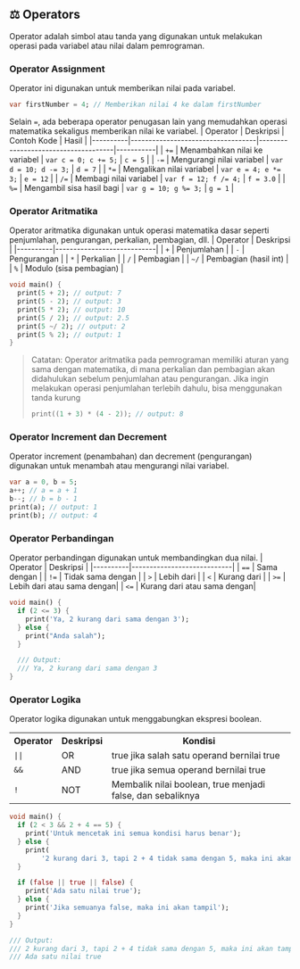 ## ⚖️ Operators

Operator adalah simbol atau tanda yang digunakan untuk melakukan operasi pada variabel atau nilai dalam pemrograman.

### Operator Assignment
Operator ini digunakan untuk memberikan nilai pada variabel.
```dart
var firstNumber = 4; // Memberikan nilai 4 ke dalam firstNumber
```
Selain `=`, ada beberapa operator penugasan lain yang memudahkan operasi matematika sekaligus memberikan nilai ke variabel.
| Operator | Deskripsi                         | Contoh Kode                         | Hasil     |
|----------|-----------------------------------|-------------------------------------|-----------|
| `+=`     | Menambahkan nilai ke variabel     | `var c = 0; c += 5;`                | `c = 5`   |
| `-=`     | Mengurangi nilai variabel         | `var d = 10; d -= 3;`               | `d = 7`   |
| `*=`     | Mengalikan nilai variabel         | `var e = 4; e *= 3;`                | `e = 12`  |
| `/=`     | Membagi nilai variabel            | `var f = 12; f /= 4;`               | `f = 3.0` |
| `%=`     | Mengambil sisa hasil bagi         | `var g = 10; g %= 3;`               | `g = 1`   |

### Operator Aritmatika
Operator aritmatika digunakan untuk operasi matematika dasar seperti penjumlahan, pengurangan, perkalian, pembagian, dll. 
| Operator | Deskripsi                  |
|----------|----------------------------|
| `+`      | Penjumlahan                |
| `-`      | Pengurangan                |
| `*`      | Perkalian                  |
| `/`      | Pembagian                  |
| `~/`     | Pembagian (hasil int)      |
| `%`      | Modulo (sisa pembagian)    |
```dart
void main() {
  print(5 + 2); // output: 7
  print(5 - 2); // output: 3
  print(5 * 2); // output: 10
  print(5 / 2); // output: 2.5
  print(5 ~/ 2); // output: 2
  print(5 % 2); // output: 1
}
```
> Catatan: Operator aritmatika pada pemrograman memiliki aturan yang sama dengan matematika, di mana perkalian dan pembagian akan didahulukan sebelum penjumlahan atau pengurangan. Jika ingin melakukan operasi penjumlahan terlebih dahulu, bisa menggunakan tanda kurung
> ```dart
> print((1 + 3) * (4 - 2)); // output: 8
> ```

### Operator Increment dan Decrement
Operator increment (penambahan) dan decrement (pengurangan) digunakan untuk menambah atau mengurangi nilai variabel.
```dart
var a = 0, b = 5;
a++; // a = a + 1
b--; // b = b - 1
print(a); // output: 1
print(b); // output: 4
```

### Operator Perbandingan
Operator perbandingan digunakan untuk membandingkan dua nilai.
| Operator | Deskripsi                  |
|----------|----------------------------|
| `==`     | Sama dengan                |
| `!=`     | Tidak sama dengan          |
| `>`      | Lebih dari                 |
| `<`      | Kurang dari                |
| `>=`     | Lebih dari atau sama dengan|
| `<=`     | Kurang dari atau sama dengan|
```dart
void main() {
  if (2 <= 3) {
    print('Ya, 2 kurang dari sama dengan 3');
  } else {
    print("Anda salah");
  }

  /// Output:
  /// Ya, 2 kurang dari sama dengan 3
}
```

### Operator Logika
Operator logika digunakan untuk menggabungkan ekspresi boolean. 
<table>
  <tr>
    <th>Operator</th>
    <th>Deskripsi</th>
    <th>Kondisi</th>
  </tr>
  <tr>
    <td><code>||</code></td>
    <td>OR</td>
    <td>true jika salah satu operand bernilai true</td>
  </tr>
  <tr>
    <td><code>&&</code></td>
    <td>AND</td>
    <td>true jika semua operand bernilai true</td>
  </tr>
  <tr>
    <td><code>!</code></td>
    <td>NOT</td>
    <td>Membalik nilai boolean, true menjadi false, dan sebaliknya</td>
  </tr>
</table>

```dart
void main() {
  if (2 < 3 && 2 + 4 == 5) {
    print('Untuk mencetak ini semua kondisi harus benar');
  } else {
    print(
        '2 kurang dari 3, tapi 2 + 4 tidak sama dengan 5, maka ini akan tampil');
  }

  if (false || true || false) {
    print('Ada satu nilai true');
  } else {
    print('Jika semuanya false, maka ini akan tampil');
  }
}

/// Output:
/// 2 kurang dari 3, tapi 2 + 4 tidak sama dengan 5, maka ini akan tampil
/// Ada satu nilai true
```
